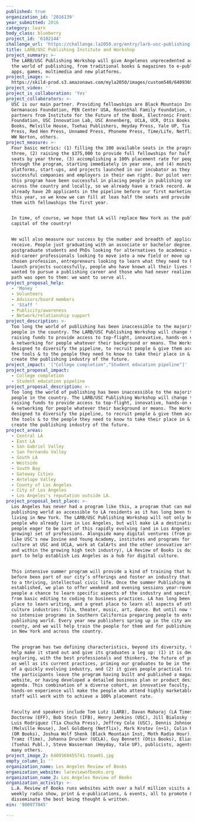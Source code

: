 ```yaml
---
published: true
organization_id: '2016139'
year_submitted: 2016
category: learn
body_class: blueberry
project_id: '6102144'
challenge_url: 'https://challenge.la2050.org/entry/larb-usc-publishing-institute-and-workshop'
title: LARB/USC Publishing Institute and Workshop
project_summary: >-
  The LARB/USC Publishing Workshop will give Angelenos unprecedented access to
  the world of publishing, from traditional books & magazines to e-publications,
  apps, games, multimedia and new platforms.
project_image: >-
  https://skild-prod.s3.amazonaws.com/myla2050/images/custom540/6409369455741-team91.jpg
project_video: ''
project_is_collaboration: 'Yes'
project_collaborators: >-
  USC is our main partner. Providing fellowships are Black Mountain Institute,
  Germanacos Foundation, PEN Center USA, Rosenthal Family Foundation, other
  partners from Institute for the Future of the Book, Electronic Frontier
  Foundation, USC Innovation Lab, USC Annenberg, UCLA, UCR, Otis Books, OR
  Books, Melville House, Tsehai Publishers, Heyday Press, Yale UP, Tia Chucha
  Press, Red Hen Press, Unnamed Press, Phoneme Press, Time/Life, Netflix, n+1,
  WW Norton, others.
project_measure: >-
  Four basic metrics: (1) filling the 100 available seats in the program by year
  three, (2) raising the $375,000 to provide full fellowships for half those
  seats by year three, (3) accomplishing a 100% placement rate for people who go
  through the program, starting immediately in year one, and (4) monitoring the
  platforms, start-ups, and projects launched in our incubator as they become
  successful companies and employers in their own right. Our pilot versions of
  this program have been successful in placing people in publishing companies
  across the country and locally, so we already have a track record. And we
  already have 20 applicants in the pipeline before our first marketing push
  this year, so we know we can fill at leas half the seats and provide half of
  them with fellowships the first year.


  In time, of course, we hope that LA will replace New York as the publishing
  capital of the country!


  We will also measure our success by the number and breadth of applications we
  receive. People just graduating with an associate or bachelor degree,
  postgraduate students and PhDs looking for alternatives to academic careers,
  mid-career professionals looking to move into a new field or move up in their
  chosen profession, entrepreneurs looking to learn what they need to know to
  launch projects successfully, people who have known all their lives they
  wanted to pursue a publishing career and those who had never realized this
  path was open to them: we want to serve all.
project_proposal_help:
  - 'Money '
  - Volunteers
  - Advisors/board members
  - 'Staff '
  - Publicity/awareness
  - Network/relationship support
project_description: >-
  Too long the world of publishing has been inaccessible to the majority of
  people in the country. The LARB/USC Publishing Workshop will change that by
  raising funds to provide access to top-flight, innovative, hands-on experience
  & networking for people whatever their background or means. The Workshop is
  designed to diversify the pipeline, to recruit people & give them access to
  the tools & to the people they need to know to take their place in & help
  create the publishing industry of the future.
project_impact: '["College completion","Student education pipeline"]'
project_proposal_impact:
  - College completion
  - Student education pipeline
project_proposal_description: >-
  Too long the world of publishing has been inaccessible to the majority of
  people in the country. The LARB/USC Publishing Workshop will change that by
  raising funds to provide access to top-flight, innovative, hands-on experience
  & networking for people whatever their background or means. The Workshop is
  designed to diversify the pipeline, to recruit people & give them access to
  the tools & to the people they need to know to take their place in & help
  create the publishing industry of the future.
project_areas:
  - Central LA
  - East LA
  - San Gabriel Valley
  - San Fernando Valley
  - South LA
  - Westside
  - South Bay
  - Gateway Cities
  - Antelope Valley
  - County of Los Angeles
  - City of Los Angeles
  - Los Angeles's reputation outside LA.
project_proposal_best_place: >-
  Los Angeles has never had a program like this, a program that can make the
  publishing world as accessible to LA residents as it has long been to people
  living in New York. The LARB/USC Publishing Workshop will not only benefit
  people who already live in Los Angeles, but will make LA a destination for
  people eager to be part of this rapidly evolving (and in Los Angeles rapidly
  growing) set of professions. Alongside many digital ventures (from programs
  like USC's new Iovine and Young Academy, institutes and programs for digital
  culture at USC and UCLA, work at CalArts and the other innovative art schools,
  and within the growing high tech industry), LA Review of Books is doing its
  part to help establish Los Angeles as a hub for digital culture. 


  This intensive summer program will provide a kind of training that has never
  before been part of our city’s offerings and foster an industry that is vital
  to a thriving, intellectual civic life. Once the summer Publishing Workshop is
  established, we plan to offer weekend and evening sessions year-round to give
  people a chance to learn specific aspects of the industry and specific skills,
  from basic editing to coding to business practices. LA has long been a great
  place to learn writing, and a great place to learn all aspects of other
  culture industries: film, theater, music, art, dance. But until now there were
  no intensive programs in Southern California preparing people to enter the
  publishing world. Every year new publishers spring up in the city and the
  county, and we will help train the people for them and for publishing outlets
  in New York and across the country. 


  The program has two defining characteristics, beyond its diversity, that will
  help make it stand out and give its graduates a leg up: (1) it is dedicated to
  exploring, with the best professionals and thinkers, the future of publishing,
  as well as its current practices, priming our graduates to be in the forefront
  of a quickly evolving industry, and (2) it gives people practical training in;
  the participants leave the program having built and published a magazine or
  website, or having developed a detailed business plan or product design
  agenda. This combination of a diverse cohort, an innovative faculty, and
  hands-on experience will make the people who attend highly marketable, and our
  staff will work with to achieve a 100% placement rate.


  Faculty and speakers include Tom Lutz (LARB), Davan Maharaj (LA Times), Cory
  Doctorow (EFF), Bob Stein (IFB), Henry Jenkins (USC), Jill Bialosky (Norton),
  Luis Rodriguez (Tia Chucha Press), Jeffrey Cole (USC), Dennis Johnson
  (Melville House), Joel Goldberg (Netflix), Mark Krotov (n+1), Colin Robinson
  (OR Books), Joshua Wolf Shenk (Black Mountain Inst, Moth Radio Hour), Mia
  Tramz (Time), Johanna Drucker (UCLA), Guy Bennett (Otis Books), Elias Wondimu
  (Tsehai Publ.), Steve Wasserman (Heyday, Yale UP), publicists, agents, & and
  many others.
project_image_2: 6409369455741-team91.jpg
empty_column_1: ''
organization_name: Los Angeles Review of Books
organization_website: lareviewofbooks.org
organization_name_2: Los Angeles Review of Books
organization_activity: >-
  L.A. Review of Books runs websites with over a half million visits a month, a
  weekly radio show, print & e-publications, & events, all to promote &
  disseminate the best being thought & written.
ein: '900977045'

---
```

